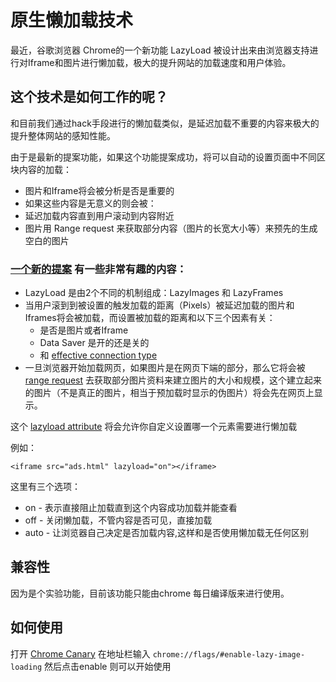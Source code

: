 # 原生懒加载技术

最近，谷歌浏览器 Chrome的一个新功能 LazyLoad 被设计出来由浏览器支持进行对Iframe和图片进行懒加载，极大的提升网站的加载速度和用户体验。

## 这个技术是如何工作的呢？

和目前我们通过hack手段进行的懒加载类似，是延迟加载不重要的内容来极大的提升整体网站的感知性能。

由于是最新的提案功能，如果这个功能提案成功，将可以自动的设置页面中不同区块内容的加载：

- 图片和Iframe将会被分析是否是重要的
- 如果这些内容是无意义的则会被： 
 - 延迟加载内容直到用户滚动到内容附近
 - 图片用 Range request 来获取部分内容（图片的长宽大小等）来预先的生成空白的图片

### [一个新的提案](https://docs.google.com/document/d/1e8ZbVyUwgIkQMvJma3kKUDg8UUkLRRdANStqKuOIvHg/edit) 有一些非常有趣的内容：

- LazyLoad 是由2个不同的机制组成：LazyImages 和 LazyFrames
- 当用户滚到到被设置的触发加载的距离（Pixels）被延迟加载的图片和Iframes将会被加载，而设置被加载的距离和以下三个因素有关：
	- 是否是图片或者Iframe
	- Data Saver 是开的还是关的
	- 和 [effective connection type](https://googlechrome.github.io/samples/network-information/)
- 一旦浏览器开始加载网页，如果图片是在网页下端的部分，那么它将会被 [range request](https://googlechrome.github.io/samples/network-information/) 去获取部分图片资料来建立图片的大小和规模，这个建立起来的图片（不是真正的图片，相当于预加载时显示的伪图片）将会先在网页上显示。

这个 [lazyload attribute](https://whatpr.org/html/3752/urls-and-fetching.html#lazy-loading-attributes) 将会允许你自定义设置哪一个元素需要进行懒加载

例如：

`<iframe src="ads.html" lazyload="on"></iframe>`

这里有三个选项：

- on  - 表示直接阻止加载直到这个内容成功加载并能查看
- off - 关闭懒加载，不管内容是否可见，直接加载
- auto - 让浏览器自己决定是否加载内容,这样和是否使用懒加载无任何区别

## 兼容性

因为是个实验功能，目前该功能只能由chrome 每日编译版来进行使用。

## 如何使用

打开 [Chrome Canary](https://www.google.com/chrome/canary/)  在地址栏输入 `chrome://flags/#enable-lazy-image-loading` 然后点击enable 则可以开始使用